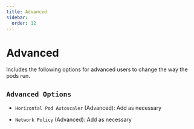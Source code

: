 ```yaml
---
title: Advanced
sidebar:
  order: 12
---
```


# Advanced

Includes the following options for advanced users to change the way the pods run.

## `Advanced Options`

- `Horizontal Pod Autoscaler` (Advanced): Add as necessary

- `Network Policy` (Advanced): Add as necessary
